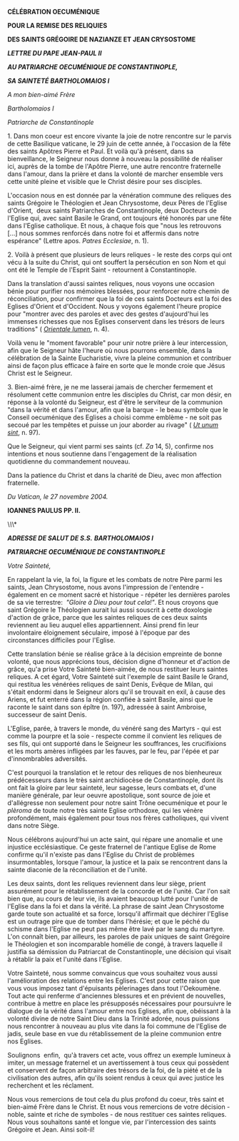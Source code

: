 **CÉLÉBRATION OECUMÉNIQUE**

**POUR LA REMISE DES RELIQUIES**

**DES SAINTS GRÉGOIRE DE NAZIANZE ET JEAN CRYSOSTOME**

***LETTRE DU PAPE JEAN-PAUL II***

***AU PATRIARCHE OECUMÉNIQUE DE CONSTANTINOPLE,***

***SA SAINTETÉ BARTHOLOMAIOS I***

*A mon bien-aimé Frère*

*Bartholomaios I*

*Patriarche de Constantinople*

1. Dans mon coeur est encore vivante la joie de notre rencontre sur le parvis de cette Basilique vaticane, le 29 juin de cette année, à l'occasion de la fête des saints Apôtres Pierre et Paul. Et voilà qu'à présent, dans sa bienveillance, le Seigneur nous donne à nouveau la possibilité de réaliser ici, auprès de la tombe de l'Apôtre Pierre, une autre rencontre fraternelle dans l'amour, dans la prière et dans la volonté de marcher ensemble vers cette unité pleine et visible que le Christ désire pour ses disciples.

L'occasion nous en est donnée par la vénération commune des reliques des saints Grégoire le Théologien et Jean Chrysostome, deux Pères de l'Eglise d'Orient,  deux saints Patriarches de Constantinople, deux Docteurs de l'Eglise qui, avec saint Basile le Grand, ont toujours été honorés par une fête dans l'Eglise catholique. Et nous, à chaque fois que "nous les retrouvons \[...\] nous sommes renforcés dans notre foi et affermis dans notre espérance" (Lettre apos. *Patres Ecclesiae*, n. 1).

2. Voilà à présent que plusieurs de leurs reliques - le reste des corps qui ont vécu à la suite du Christ, qui ont souffert la persécution en son Nom et qui ont été le Temple de l'Esprit Saint - retournent à Constantinople.

Dans la translation d'aussi saintes reliques, nous voyons une occasion bénie pour purifier nos mémoires blessées, pour renforcer notre chemin de réconciliation, pour confirmer que la foi de ces saints Docteurs est la foi des Eglises d'Orient et d'Occident. Nous y voyons également l'heure propice pour "montrer avec des paroles et avec des gestes d'aujourd'hui les immenses richesses que nos Eglises conservent dans les trésors de leurs traditions" ( *[Orientale lumen](/content/john-paul-ii/fr/apost_letters/documents/hf_jp-ii_apl_02051995_orientale-lumen.html)*, n. 4).

Voilà venu le "moment favorable" pour unir notre prière à leur intercession, afin que le Seigneur hâte l'heure où nous pourrons ensemble, dans la célébration de la Sainte Eucharistie, vivre la pleine communion et contribuer ainsi de façon plus efficace à faire en sorte que le monde croie que Jésus Christ est le Seigneur.

3. Bien-aimé frère, je ne me lasserai jamais de chercher fermement et résolument cette communion entre les disciples du Christ, car mon désir, en réponse à la volonté du Seigneur, est d'être le serviteur de la communion "dans la vérité et dans l'amour, afin que la barque - le beau symbole que le Conseil oecuménique des Eglises a choisi comme emblème - ne soit pas secoué par les tempêtes et puisse un jour aborder au rivage" ( *[Ut unum sint](http://www.vatican.va/edocs/FRA0080/_INDEX.HTM)*, n. 97).

Que le Seigneur, qui vient parmi ses saints (cf. *Za* 14, 5), confirme nos intentions et nous soutienne dans l'engagement de la réalisation quotidienne du commandement nouveau.

Dans la patience du Christ et dans la charité de Dieu, avec mon affection fraternelle.

*Du Vatican, le 27 novembre 2004.*

**IOANNES PAULUS PP. II.**

\\*\\*\\*

***ADRESSE DE SALUT DE S.S.*** ***BARTHOLOMAIOS I***

***PATRIARCHE OECUMÉNIQUE DE CONSTANTINOPLE***

*Votre Sainteté,*

En rappelant la vie, la foi, la figure et les combats de notre Père parmi les saints, Jean Chrysostome, nous avons l'impression de l'entendre - également en ce moment sacré et historique - répéter les dernières paroles de sa vie terrestre:  *"Gloire à Dieu pour tout cela!"*. Et nous croyons que saint Grégoire le Théologien aurait lui aussi souscrit à cette doxologie d'action de grâce, parce que les saintes reliques de ces deux saints reviennent au lieu auquel elles appartiennent. Ainsi prend fin leur involontaire éloignement séculaire, imposé à l'époque par des circonstances difficiles pour l'Eglise.

Cette translation bénie se réalise grâce à la décision empreinte de bonne volonté, que nous apprécions tous, décision digne d'honneur et d'action de grâce, qu'a prise Votre Sainteté bien-aimée, de nous restituer leurs saintes reliques. A cet égard, Votre Sainteté suit l'exemple de saint Basile le Grand, qui restitua les vénérées reliques de saint Denis, Evêque de Milan, qui s'était endormi dans le Seigneur alors qu'il se trouvait en exil, à cause des Ariens, et fut enterré dans la région confiée à saint Basile, ainsi que le raconte le saint dans son épître (n. 197), adressée à saint Ambroise, successeur de saint Denis.

L'Eglise, parée, à travers le monde, du vénéré sang des Martyrs - qui est comme la pourpre et la soie - respecte comme il convient les reliques de ses fils, qui ont supporté dans le Seigneur les souffrances, les crucifixions et les morts amères infligées par les fauves, par le feu, par l'épée et par d'innombrables adversités.

C'est pourquoi la translation et le retour des reliques de nos bienheureux prédécesseurs dans le très saint archidiocèse de Constantinople, dont ils ont fait la gloire par leur sainteté, leur sagesse, leurs combats et, d'une manière générale, par leur oeuvre apostolique, sont source de joie et d'allégresse non seulement pour notre saint Trône oecuménique et pour le *plèroma* de toute notre très sainte Eglise orthodoxe, qui les vénère profondément, mais également pour tous nos frères catholiques, qui vivent dans notre Siège.

Nous célébrons aujourd'hui un acte saint, qui répare une anomalie et une injustice ecclésiastique. Ce geste fraternel de l'antique Eglise de Rome confirme qu'il n'existe pas dans l'Eglise du Christ de problèmes insurmontables, lorsque l'amour, la justice et la paix se rencontrent dans la sainte diaconie de la réconciliation et de l'unité.

Les deux saints, dont les reliques reviennent dans leur siège, prient assurément pour le rétablissement de la concorde et de l'unité. Car l'on sait bien que, au cours de leur vie, ils avaient beaucoup lutté pour l'unité de l'Eglise dans la foi et dans la vérité. La phrase de saint Jean Chrysostome garde toute son actualité et sa force, lorsqu'il affirmait que déchirer l'Eglise est un outrage pire que de tomber dans l'hérésie; et que le péché du schisme dans l'Eglise ne peut pas même être lavé par le sang du martyre. L'on connaît bien, par ailleurs, les paroles de paix uniques de saint Grégoire le Théologien et son incomparable homélie de congé, à travers laquelle il justifia sa démission du Patriarcat de Constantinople, une décision qui visait à rétablir la paix et l'unité dans l'Eglise.

Votre Sainteté, nous somme convaincus que vous souhaitez vous aussi l'amélioration des relations entre les Eglises. C'est pour cette raison que vous vous imposez tant d'épuisants pèlerinages dans tout l'Oekoumène. Tout acte qui renferme d'anciennes blessures et en prévient de nouvelles, contribue à mettre en place les présupposés nécessaires pour poursuivre le dialogue de la vérité dans l'amour entre nos Eglises, afin que, obéissant à la volonté divine de notre Saint Dieu dans la Trinité adorée, nous puissions nous rencontrer à nouveau au plus vite dans la foi commune de l'Eglise de jadis, seule base en vue du rétablissement de la pleine communion entre nos Eglises.

Soulignons  enfin,  qu'à travers cet acte, vous offrez un exemple lumineux à imiter, un message fraternel et un avertissement à tous ceux qui possèdent et conservent de façon arbitraire des trésors de la foi, de la piété et de la civilisation des autres, afin qu'ils soient rendus à ceux qui avec justice les recherchent et les réclament.

Nous vous remercions de tout cela du plus profond du coeur, très saint et bien-aimé Frère dans le Christ. Et nous vous remercions de votre décision - noble, sainte et riche de symboles - de nous restituer ces saintes reliques. Nous vous souhaitons santé et longue vie, par l'intercession des saints Grégoire et Jean. Ainsi soit-il!